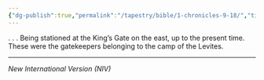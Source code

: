 ```yaml
---
{"dg-publish":true,"permalink":"/tapestry/bible/1-chronicles-9-18/","title":"1 Chronicles 9:18","hide":true,"tags":["bible"],"dgHomeLink":true,"dgShowLocalGraph":true,"dgEnableSearch":true}
---
```


. . . Being stationed at the King’s Gate on the east, up to the present time. These were the gatekeepers belonging to the camp of the Levites.

---
*New International Version (NIV)*